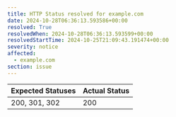 ```yaml
---
title: HTTP Status resolved for example.com
date: 2024-10-28T06:36:13.593586+00:00
resolved: True
resolvedWhen: 2024-10-28T06:36:13.593599+00:00
resolvedStartTime: 2024-10-25T21:09:43.191474+00:00
severity: notice
affected:
  - example.com
section: issue
---
```


| Expected Statuses | Actual Status  |
|-------------------|----------------|
| 200, 301, 302 | 200 |
